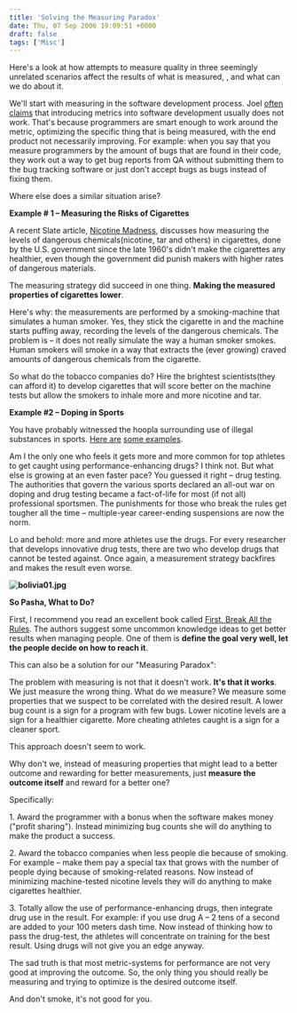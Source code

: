 ```yaml
---
title: 'Solving the Measuring Paradox'
date: Thu, 07 Sep 2006 19:09:51 +0000
draft: false
tags: ['Misc']
---
```


Here's a look at how attempts to measure quality in three seemingly unrelated scenarios affect the results of what is measured, , and what can we do about it.

We'll start with measuring in the software development process. Joel [often claims](http://www.joelonsoftware.com/articles/fog0000000026.html) that introducing metrics into software development usually does not work. That's because programmers are smart enough to work around the metric, optimizing the specific thing that is being measured, with the end product not necessarily improving. For example: when you say that you measure programmers by the amount of bugs that are found in their code, they work out a way to get bug reports from QA without submitting them to the bug tracking software or just don't accept bugs as bugs instead of fixing them.

Where else does a similar situation arise?

**Example # 1 – Measuring the Risks of Cigarettes**

A recent Slate article, [Nicotine Madness](http://www.slate.com/id/2148748), discusses how measuring the levels of dangerous chemicals(nicotine, tar and others) in cigarettes, done by the U.S. government since the late 1960's didn't make the cigarettes any healthier, even though the government did punish makers with higher rates of dangerous materials.

The measuring strategy did succeed in one thing. **Making the measured properties of cigarettes lower**.

Here's why: the measurements are performed by a smoking-machine that simulates a human smoker. Yes, they stick the cigarette in and the machine starts puffing away, recording the levels of the dangerous chemicals. The problem is – it does not really simulate the way a human smoker smokes. Human smokers will smoke in a way that extracts the (ever growing) craved amounts of dangerous chemicals from the cigarette.

So what do the tobacco companies do? Hire the brightest scientists(they can afford it) to develop cigarettes that will score better on the machine tests but allow the smokers to inhale more and more nicotine and tar.

**Example #2 – Doping in Sports**

You have probably witnessed the hoopla surrounding use of illegal substances in sports. [Here are](http://www.cbc.ca/cp/sports/060822/s0822114.html)  [some examples](http://www.news.com.au/adelaidenow/story/0,22606,20034084-12428,00.html).

Am I the only one who feels it gets more and more common for top athletes to get caught using performance-enhancing drugs? I think not. But what else is growing at an even faster pace? You guessed it right – drug testing. The authorities that govern the various sports declared an all-out war on doping and drug testing became a fact-of-life for most (if not all) professional sportsmen. The punishments for those who break the rules get tougher all the time – multiple-year career-ending suspensions are now the norm.

Lo and behold: more and more athletes use the drugs. For every researcher that develops innovative drug tests, there are two who develop drugs that cannot be tested against. Once again, a measurement strategy backfires and makes the result even worse.

**![bolivia01.jpg](/img/bolivia01.jpg)**

**So Pasha, What to Do?**

First, I recommend you read an excellent book called [First, Break All the Rules](http://www.amazon.com/gp/redirect.html?link_code=ur2&tag=bitzblog-20&camp=1789&creative=9325&location=%2FFirst-Break-All-Rules-Differently%2Fdp%2F0684852861%2Fref%3Ded_oe_h%3Fie%3DUTF8). The authors suggest some uncommon knowledge ideas to get better results when managing people. One of them is **define the goal very well, let the people decide on how to reach it**.

This can also be a solution for our "Measuring Paradox":

The problem with measuring is not that it doesn't work. **It's that it works**. We just measure the wrong thing. What do we measure? We measure some properties that we suspect to be correlated with the desired result. A lower bug count is a sign for a program with few bugs. Lower nicotine levels are a sign for a healthier cigarette. More cheating athletes caught is a sign for a cleaner sport.

This approach doesn't seem to work.

Why don't we, instead of measuring properties that might lead to a better outcome and rewarding for better measurements, just **measure the outcome itself** and reward for a better one?

Specifically:

1\. Award the programmer with a bonus when the software makes money ("profit sharing"). Instead minimizing bug counts she will do anything to make the product a success.

2\. Award the tobacco companies when less people die because of smoking. For example – make them pay a special tax that grows with the number of people dying because of smoking-related reasons. Now instead of minimizing machine-tested nicotine levels they will do anything to make cigarettes healthier.

3\. Totally allow the use of performance-enhancing drugs, then integrate drug use in the result. For example: if you use drug A – 2 tens of a second are added to your 100 meters dash time. Now instead of thinking how to pass the drug-test, the athletes will concentrate on training for the best result. Using drugs will not give you an edge anyway.

The sad truth is that most metric-systems for performance are not very good at improving the outcome. So, the only thing you should really be measuring and trying to optimize is the desired outcome itself.

And don't smoke, it's not good for you.